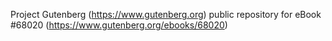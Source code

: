 Project Gutenberg (https://www.gutenberg.org) public repository for
eBook #68020 (https://www.gutenberg.org/ebooks/68020)
